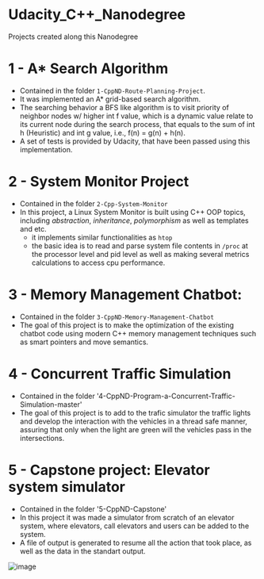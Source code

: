# Udacity_C++_Nanodegree
Projects created along this Nanodegree

# 1 - A* Search Algorithm
- Contained in the folder `1-CppND-Route-Planning-Project`.
- It was implemented an A* grid-based search algorithm.
- The searching behavior a BFS like algorithm is to visit priority of neighbor nodes w/ higher int f value, which is a dynamic value relate to its current node during the search process, that equals to the sum of int h (Heuristic) and int g value, i.e., f(n) = g(n) + h(n).
- A set of tests is provided by Udacity, that have been passed using this implementation.

# 2 - System Monitor Project
* Contained in the folder `2-Cpp-System-Monitor`
* In this project, a Linux System Monitor is built using C++ OOP topics, including *abstraction*, *inheritance*, *polymorphism* as well as templates and etc.
    * it implements similar functionalities as `htop`
    * the basic idea is to read and parse system file contents in `/proc` at the processor level and pid level as well as making several metrics calculations
      to access cpu performance.
    
# 3 - Memory Management Chatbot:
* Contained in the folder `3-CppND-Memory-Management-Chatbot`
* The goal of this project is to make the optimization of the existing chatbot code using modern C++ memory management techniques such as smart pointers and move    semantics.

# 4 - Concurrent Traffic Simulation
* Contained in the folder '4-CppND-Program-a-Concurrent-Traffic-Simulation-master'
* The goal of this project is to add to the trafic simulator the traffic lights and develop the interaction with the vehicles
in a thread safe manner, assuring that only when the light are green will the vehicles pass in the intersections. 

# 5 - Capstone project: Elevator system simulator
* Contained in the folder '5-CppND-Capstone'
* In this project it was made a simulator from scratch of an elevator system, where elevators, call elevators and users can be added to the system.
* A file of output is generated to resume all the action that took place, as well as the data in the standart output.

![image](https://user-images.githubusercontent.com/31144077/161641043-fe548aee-629a-411b-a0e2-464fab4e7ae8.png)

